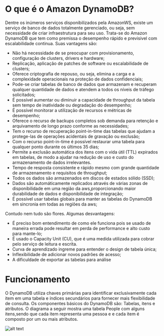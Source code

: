 # O que é o Amazon DynamoDB?

Dentre os inúmeros serviços disponibilizados pela AmazonWS, existe um serviço de banco de dados totalmente gerenciado, ou seja, sem necessidade
de criar infraestrutura para seu uso. Trata-se do Amazon DynamoDB que tem como premissa o desempenho rápido e previsivel com escalabilidade continua. 
Suas vantagens são:
- Não há necessidade de se preocupar com provisionamento, configuração de clusters, drivers e hardware;
- Replicação, aplicação de patches de software ou escalabilidade de clusters;
- Oferece criptografia de repouso, ou seja, elimina a carga e a complexidade  operacionais na proteção de dados confidenciais;
- Pode-se criar tabelas de banco de dados que armazenam e recuperam qualquer quantidade de dados e atendem a todos os níveis de tráfego solicitados;
- É possível aumentar ou diminuir a capacidade de throughput da tabela sem tempo de inatividade ou degradação do desempenho;
- É possível monitorar a utilização de recursos e métricas de desempenho;
- Oferece o recurso de backups completos sob demanda para retenção e arquivamento de longo prazo conforme as necessidades;
- Tem o recurso de recuperação point-in-time das tabelas que ajudam a protege-las de operações acidentais de gravação ou exclusão;
- Com o recurso point-in-time é possível restaurar uma tabela para qualquer ponto durante os últimos 35 dias;
- Permite a exclusão automática dos itens com o vida útil (TTL) expirados em tabelas, de modo a ajudar na redução de uso e custo do armazenamento de dados irrelevantes.
- Tempo de resposta consistente e rápido mesmo com grande quantidade de armazenamento e requisitos de throughput;
- Todos os dados são armazenados em discos de estados sólido (SSD);
- Dados são automáticamente replicados através de várias zonas de disponibilidade em uma região da aws,proporcionando maior durabilidade de dados e 
disponibilidade de integração;
- É possível usar tabelas globais para manter as tabelas do DynamoDB em sincronia em todas as regiões da aws;

Contudo nem tudo são flores. Algumas desvantagens:
- É preciso bom entendimento de como ele funciona pois se usado de maneira errada pode resultar em perda de performance e alto custo para mante-lo;
- É usado o Capacity Unit (CU), que é uma medida utilizada para cobrar pelo serviço de leitura e escrita.
- Curva de aprendizado ingreme para entender o design de tabela única;
- Inflexibilidade de adicionar novos padrões de acesso;
- A dificuldade de exportar as tabelas para análise

# Funcionamento

O DynamoDB utiliza chaves primárias para identificar exclusivamente cada item em uma tabela e índices secundários para fornecer mais flexibilidade de
consulta.
Os componentes básicos do DynamoDB são: Tabelas, itens e atributos.
O diagrama a seguir mostra uma tabela People com alguns itens,sendo que cada item representa uma pessoa e e cada item é composto por um ou mais atributos.

![alt text](https://github.com/diegowsu/hands-on-dynamodb/blob/main/HowItWorksPeople.jpg?raw=true)




